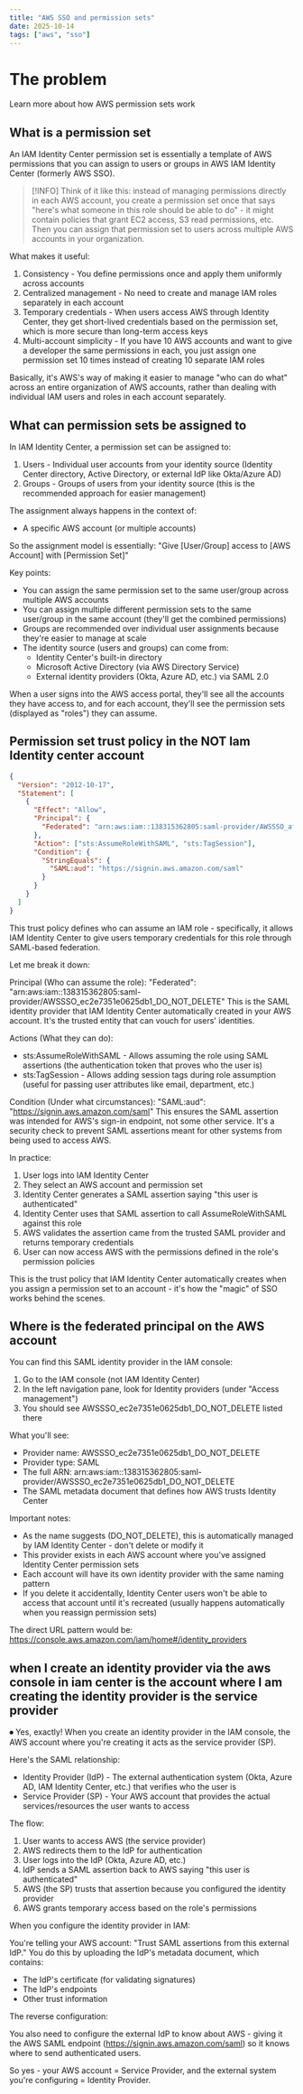 ```yaml
---
title: "AWS SSO and permission sets"
date: 2025-10-14
tags: ["aws", "sso"]
---
```


# The problem

Learn more about how AWS permission sets work

## What is a permission set

An IAM Identity Center permission set is essentially a template of AWS permissions that you can assign to users or groups in AWS IAM Identity Center (formerly AWS SSO).

> [!INFO]
> Think of it like this: instead of managing permissions directly in each AWS account, you create a permission set once that says "here's what someone in this role should be able to do" - it might contain policies that grant EC2 access, S3 read permissions, etc. Then you can assign that permission set to users across multiple AWS accounts in your organization.

What makes it useful:

1. Consistency - You define permissions once and apply them uniformly across accounts
2. Centralized management - No need to create and manage IAM roles separately in each account
3. Temporary credentials - When users access AWS through Identity Center, they get short-lived credentials based on the permission set, which is more secure than long-term access keys
4. Multi-account simplicity - If you have 10 AWS accounts and want to give a developer the same permissions in each, you just assign one permission set 10 times instead of creating 10 separate IAM roles

Basically, it's AWS's way of making it easier to manage "who can do what" across an entire organization of AWS accounts, rather than dealing with individual IAM users and roles in each account separately.

## What can permission sets be assigned to

In IAM Identity Center, a permission set can be assigned to:

1. Users - Individual user accounts from your identity source (Identity Center directory, Active Directory, or external IdP like Okta/Azure AD)
2. Groups - Groups of users from your identity source (this is the recommended approach for easier management)

The assignment always happens in the context of:

- A specific AWS account (or multiple accounts)

So the assignment model is essentially: "Give [User/Group] access to [AWS Account] with [Permission Set]"

Key points:

- You can assign the same permission set to the same user/group across multiple AWS accounts
- You can assign multiple different permission sets to the same user/group in the same account (they'll get the combined permissions)
- Groups are recommended over individual user assignments because they're easier to manage at scale
- The identity source (users and groups) can come from:
  - Identity Center's built-in directory
  - Microsoft Active Directory (via AWS Directory Service)
  - External identity providers (Okta, Azure AD, etc.) via SAML 2.0

When a user signs into the AWS access portal, they'll see all the accounts they have access to, and for each account, they'll see the permission sets (displayed as "roles") they can assume.

## Permission set trust policy in the NOT Iam Identity center account

```json
{
  "Version": "2012-10-17",
  "Statement": [
    {
      "Effect": "Allow",
      "Principal": {
        "Federated": "arn:aws:iam::138315362805:saml-provider/AWSSSO_af5o7351e0625db1_DO_NOT_DELETE"
      },
      "Action": ["sts:AssumeRoleWithSAML", "sts:TagSession"],
      "Condition": {
        "StringEquals": {
          "SAML:aud": "https://signin.aws.amazon.com/saml"
        }
      }
    }
  ]
}
```

This trust policy defines who can assume an IAM role - specifically, it allows IAM Identity Center to give users temporary credentials for this role through SAML-based federation.

Let me break it down:

Principal (Who can assume the role):
"Federated": "arn:aws:iam::138315362805:saml-provider/AWSSSO_ec2e7351e0625db1_DO_NOT_DELETE"
This is the SAML identity provider that IAM Identity Center automatically created in your AWS account. It's the trusted entity that can vouch for users' identities.

Actions (What they can do):

- sts:AssumeRoleWithSAML - Allows assuming the role using SAML assertions (the authentication token that proves who the user is)
- sts:TagSession - Allows adding session tags during role assumption (useful for passing user attributes like email, department, etc.)

Condition (Under what circumstances):
"SAML:aud": "https://signin.aws.amazon.com/saml"
This ensures the SAML assertion was intended for AWS's sign-in endpoint, not some other service. It's a security check to prevent SAML assertions meant for other systems from being used to access AWS.

In practice:

1. User logs into IAM Identity Center
2. They select an AWS account and permission set
3. Identity Center generates a SAML assertion saying "this user is authenticated"
4. Identity Center uses that SAML assertion to call AssumeRoleWithSAML against this role
5. AWS validates the assertion came from the trusted SAML provider and returns temporary credentials
6. User can now access AWS with the permissions defined in the role's permission policies

This is the trust policy that IAM Identity Center automatically creates when you assign a permission set to an account - it's how the "magic" of SSO works behind the scenes.

## Where is the federated principal on the AWS account

You can find this SAML identity provider in the IAM console:

1.  Go to the IAM console (not IAM Identity Center)
2.  In the left navigation pane, look for Identity providers (under "Access management")
3.  You should see AWSSSO_ec2e7351e0625db1_DO_NOT_DELETE listed there

What you'll see:

- Provider name: AWSSSO_ec2e7351e0625db1_DO_NOT_DELETE
- Provider type: SAML
- The full ARN: arn:aws:iam::138315362805:saml-provider/AWSSSO_ec2e7351e0625db1_DO_NOT_DELETE
- The SAML metadata document that defines how AWS trusts Identity Center

Important notes:

- As the name suggests (DO_NOT_DELETE), this is automatically managed by IAM Identity Center - don't delete or modify it
- This provider exists in each AWS account where you've assigned Identity Center permission sets
- Each account will have its own identity provider with the same naming pattern
- If you delete it accidentally, Identity Center users won't be able to access that account until it's recreated (usually happens automatically when you reassign permission sets)

The direct URL pattern would be:
https://console.aws.amazon.com/iam/home#/identity_providers

## when I create an identity provider via the aws console in iam center is the account where I am creating the identity provider is the service provider

⏺ Yes, exactly! When you create an identity provider in the IAM console, the AWS account where you're creating it acts as the service provider (SP).

Here's the SAML relationship:

- Identity Provider (IdP) - The external authentication system (Okta, Azure AD, IAM Identity Center, etc.) that verifies who the user is
- Service Provider (SP) - Your AWS account that provides the actual services/resources the user wants to access

The flow:

1. User wants to access AWS (the service provider)
2. AWS redirects them to the IdP for authentication
3. User logs into the IdP (Okta, Azure AD, etc.)
4. IdP sends a SAML assertion back to AWS saying "this user is authenticated"
5. AWS (the SP) trusts that assertion because you configured the identity provider
6. AWS grants temporary access based on the role's permissions

When you configure the identity provider in IAM:

You're telling your AWS account: "Trust SAML assertions from this external IdP." You do this by uploading the IdP's metadata document, which contains:

- The IdP's certificate (for validating signatures)
- The IdP's endpoints
- Other trust information

The reverse configuration:

You also need to configure the external IdP to know about AWS - giving it the AWS SAML endpoint (https://signin.aws.amazon.com/saml) so it knows where to send authenticated users.

So yes - your AWS account = Service Provider, and the external system you're configuring = Identity Provider.
